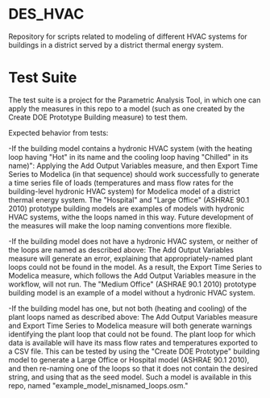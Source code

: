 # DES_HVAC
Repository for scripts related to modeling of different HVAC systems for buildings in a district served by a district thermal energy system. 

# Test Suite
The test suite is a project for the Parametric Analysis Tool, in which one can apply the measures in this repo to a model (such as one created by the Create DOE Prototype Building measure) to test them. 

Expected behavior from tests: 

-If the building model contains a hydronic HVAC system (with the heating loop having "Hot" in its name and the cooling loop having "Chilled" in its name)":
   Applying the Add Output Variables measure, and then Export Time Series to Modelica (in that sequence) should work successfully to generate a time series file of loads (temperatures and mass flow rates for the building-level hydronic HVAC system) for Modelica model of a district thermal energy system. The "Hospital" and "Large Office" (ASHRAE 90.1 2010) prototype building models are examples of models with hydronic HVAC systems, withe the loops named in this way. Future development of the measures will make the loop naming conventions more flexible. 
   
-If the building model does not have a hydronic HVAC system, or neither of the loops are named as described above: 
   The Add Output Variables measure will generate an error, explaining that appropriately-named plant loops could not be found in the model. As a result, the Export Time Series to Modelica measure, which follows the Add Output Variables measure in the workflow, will not run. The "Medium Office" (ASHRAE 90.1 2010) prototype building model is an example of a model without a hydronic HVAC system. 

-If the building model has one, but not both (heating and cooling) of the plant loops named as described above:
   The Add Output Variables measure and Export Time Series to Modelica measure will both generate warnings identifying the plant loop that could not be found. The plant loop for which data is available will have its mass flow rates and temperatures exported to a CSV file. This can be tested by using the "Create DOE Prototype" building model to generate a Large Office or Hospital model (ASHRAE 90.1 2010), and then re-naming one of the loops so that it does not contain the desired string, and using that as the seed model. Such a model is available in this repo, named "example_model_misnamed_loops.osm."
